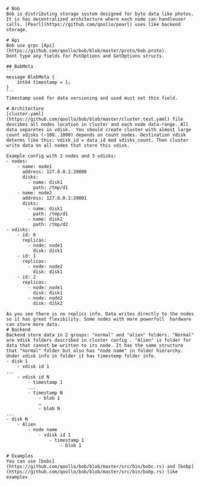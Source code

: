 	# Bob
	Bob is distributing storage system designed for byte data like photos. It is has decentralized architecture where each node can handleuser calls. [Pearl](https://github.com/qoollo/pearl) uses like backend storage.

	# Api
	Bob use grpc [Api](https://github.com/qoollo/bob/blob/master/proto/bob.proto).
	Dont type any fields for PutOptions and GetOptions structs.

	## BobMeta
	```
	message BlobMeta {
		int64 timestamp = 1; 
	}
	```
	Timestamp used for data versioning and used must set this field.

	# Architecture
	[cluster.yaml](https://github.com/qoollo/bob/blob/master/cluster.test.yaml) file descibes all nodes location in cluster and each node data-range. All data separetes in vdisk.  You should create cluster with almost large count vdisks (~100..1000) depends on count nodes. Destination vdisk determs like this: vdisk_id = data_id mod vdisks_count. Then cluster write data on all nodes that store this vdisk.

	Example config with 2 nodes and 3 vdisks:
	- nodes:
		- name: node1
		  address: 127.0.0.1:20000
		  disks:
			- name: disk1
			  path: /tmp/d1
		- name: node2
		  address: 127.0.0.1:20001
		  disks:
			- name: disk1
			  path: /tmp/d1
			- name: disk2
			  path: /tmp/d2
	- vdisks:
		- id: 0
		  replicas:
			- node: node1
			  disk: disk1
		- id: 1
		  replicas:
			- node: node2
			  disk: disk1
		- id: 2
		  replicas:
			- node: node1
			  disk: disk1
			- node: node2
			  disk: disk2

	As you see there is no replics info. Data writes directly to the nodes so it has great flexibility. Some nodes with more powerfull  hardware can store more data.
	# Backend
	Backend store data in 2 groups: "normal" and "alien" folders. "Normal" are vdisk folders described in cluster config . "Alien" is folder for data that cannot be written to its node. It has the same structure that "normal" folder but also has "node name" in folder hierarchy. 
	Under vdisk info in folder it has timestemp folder info. 
	- disk 1
		- vdisk id 1
	...
		- vdisk id N
			- timestamp 1
			...
			- timestamp N
				- blob 1
				…
				- blob N
	...
	- disk N
		- Alien
			- node name
				- vdisk id 1
					- timestamp 1
						- blob 1

	# Examples
	You can use [bobc](https://github.com/qoollo/bob/blob/master/src/bin/bobc.rs) and [bobp](https://github.com/qoollo/bob/blob/master/src/bin/bobp.rs) like examples
